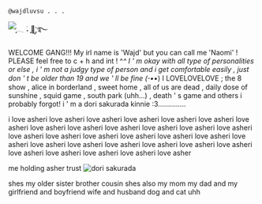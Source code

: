                                                                                @wajdluvsu . . .

![ִֶָ𓂃 ࣪˖ ִֶָ🐇་༘࿐](https://github.com/user-attachments/assets/cb631a08-cf49-43f9-898f-26f28b28d96d)

WELCOME GANG!!! My irl name is 'Wajd' but you can call me 'Naomi' ! PLEASE feel free to c + h and int ! ^_^
I ' m okay with all type of personalities or else , i ' m not a judgy type of person and i get comfortable easily , just don ' t be older than 19 and we ' ll be fine (ᵕ•_•)
I LOVELOVELOVE ; the 8 show , alice in borderland , sweet home , all of us are dead , daily dose of sunshine , squid game , south park (uhh...) , death ' s game and others i probably forgot!
i ' m a dori sakurada kinnie :3..............

i love asheri love asheri love asheri love asheri love asheri love asheri love asheri love asheri love asheri love asheri love asheri love asheri love asheri love asheri love asheri love asheri love asheri love asheri love asheri love asheri love asheri love asheri love asheri love asheri love asheri love asheri love asheri love asheri love asheri love asheri love asher

me holding asher trust
![dori sakurada](https://github.com/user-attachments/assets/ec5305d2-25f5-4b94-8d57-416fd3484ae4)

shes my older sister brother cousin shes also my mom my dad and my girlfriend and boyfriend wife and husband dog and cat uhh
